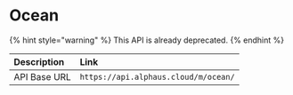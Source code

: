 # Ocean

{% hint style="warning" %}
This API is already deprecated.
{% endhint %}

| Description | Link |
| :--- | :--- |
| API Base URL | `https://api.alphaus.cloud/m/ocean/` |

